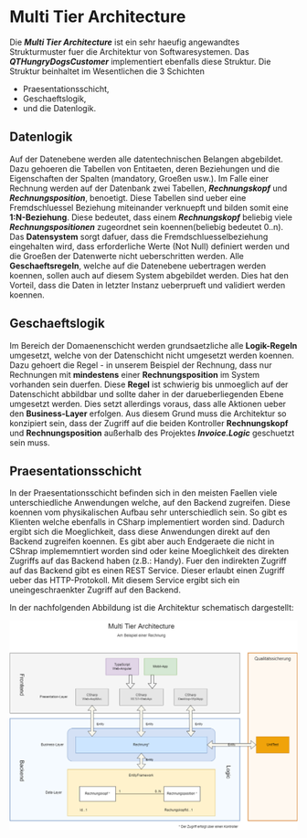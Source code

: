 ﻿Multi Tier Architecture  
=======================  
  
Die ***Multi Tier Architecture*** ist ein sehr haeufig angewandtes Strukturmuster fuer die Architektur von Softwaresystemen. Das ***QTHungryDogsCustomer*** implementiert ebenfalls diese Struktur. Die Struktur beinhaltet im Wesentlichen die 3 Schichten  
  
- Praesentationsschicht,  
- Geschaeftslogik,  
- und die Datenlogik.  
  
## Datenlogik  
  
Auf der Datenebene werden alle datentechnischen Belangen abgebildet. Dazu gehoeren die Tabellen von Entitaeten, deren Beziehungen und die Eigenschaften der Spalten (mandatory, Groeßen usw.). Im Falle einer Rechnung werden auf der Datenbank zwei Tabellen, ***Rechnungskopf*** und ***Rechnungsposition***, benoetigt. Diese Tabellen sind ueber eine Fremdschluessel Beziehung miteinander verknuepft und bilden somit eine **1:N-Beziehung**. Diese bedeutet, dass einem ***Rechnungskopf*** beliebig viele ***Rechnungspositionen*** zugeordnet sein koennen(beliebig bedeutet 0..n).  
Das **Datensystem** sorgt dafuer, dass die Fremdschluesselbeziehung eingehalten wird, dass erforderliche Werte (Not Null) definiert werden und die Groeßen der Datenwerte nicht ueberschritten werden. Alle **Geschaeftsregeln**, welche auf die Datenebene uebertragen werden koennen, sollen auch auf diesem System abgebildet werden. Dies hat den Vorteil, dass die Daten in letzter Instanz ueberprueft und validiert werden koennen.  
  
## Geschaeftslogik  
  
Im Bereich der Domaenenschicht werden grundsaetzliche alle **Logik-Regeln** umgesetzt, welche von der Datenschicht nicht umgesetzt werden koennen. Dazu gehoert die Regel - in unserem Beispiel der Rechnung, dass nur Rechnungen mit **mindestens** einer **Rechnungsposition** im System vorhanden sein duerfen. Diese **Regel** ist schwierig bis unmoeglich auf der Datenschicht abbildbar und sollte daher in der darueberliegenden Ebene umgesetzt werden. Dies setzt allerdings voraus, dass alle Aktionen ueber den **Business-Layer** erfolgen. Aus diesem Grund muss die Architektur so konzipiert sein, dass der Zugriff auf die beiden Kontroller **Rechnungskopf** und **Rechnungsposition** außerhalb des Projektes ***Invoice.Logic*** geschuetzt sein muss.  
  
## Praesentationsschicht  
  
In der Praesentationsschicht befinden sich in den meisten Faellen viele unterschiedliche Anwendungen welche, auf den Backend zugreifen. Diese koennen vom physikalischen Aufbau sehr unterschiedlich sein. So gibt es Klienten welche ebenfalls in CSharp implementiert worden sind. Dadurch ergibt sich die Moeglichkeit, dass diese Anwendungen direkt auf den Backend zugreifen koennen. Es gibt aber auch Endgeraete die nicht in CShrap implememntiert worden sind oder keine Moeglichkeit des direkten Zugriffs auf das Backend haben (z.B.: Handy). Fuer den indirekten Zugriff auf das Backend gibt es einen REST Service. Dieser erlaubt einen Zugriff ueber das HTTP-Protokoll. Mit diesem Service ergibt sich ein uneingeschraenkter Zugriff auf den Backend.  
  
In der nachfolgenden Abbildung ist die Architektur schematisch dargestellt:   
  
  
![MultiTierAchitecture](MultiTierArchitecture.png)  
